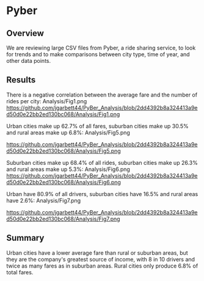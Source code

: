 # Pyber 

## Overview

We are reviewing large CSV files from Pyber, a ride sharing service, to look for trends and to make comparisons between city type, time of year, and other data points. 


## Results

There is a negative correlation between the average fare and the number of rides per city: Analysis/Fig1.png
https://github.com/jgarbett44/PyBer_Analysis/blob/2dd4392b8a324413a9ed50d0e22bb2ed130bc068/Analysis/Fig1.png
 
Urban cities make up 62.7% of all fares, suburban cities make up 30.5% and rural areas make up 6.8%: 
Analysis/Fig5.png

https://github.com/jgarbett44/PyBer_Analysis/blob/2dd4392b8a324413a9ed50d0e22bb2ed130bc068/Analysis/Fig5.png

Suburban cities make up 68.4% of all rides, suburban cities make up 26.3% and rural areas make up 5.3%: 
Analysis/Fig6.png
https://github.com/jgarbett44/PyBer_Analysis/blob/2dd4392b8a324413a9ed50d0e22bb2ed130bc068/Analysis/Fig6.png

Urban have 80.9% of all drivers, suburban cities have 16.5% and rural areas have 2.6%: 
Analysis/Fig7.png

https://github.com/jgarbett44/PyBer_Analysis/blob/2dd4392b8a324413a9ed50d0e22bb2ed130bc068/Analysis/Fig7.png

## Summary

Urban cities have a lower average fare than rural or suburban areas, but they are the company's greatest source of income, with 8 in 10 drivers and twice as many fares as in suburban areas. Rural cities only produce 6.8% of total fares. 


